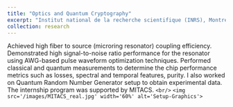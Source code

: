 ```yaml
---
title: "Optics and Quantum Cryptography"
excerpt: "Institut national de la recherche scientifique (INRS), Montreal, Canada <br/><img src='/images/MITACS_graphc_fibertochipcouplingpic.png' width='50%' alt='Setup-Graphics'>"
collection: research
---
```

Achieved high fiber to source (microring resonator) coupling efficiency. Demonstrated high signal-to-noise ratio
performance for the resonator using AWG-based pulse waveform optimization techniques. Performed classical and
quantum measurements to determine the chip performance metrics such as losses, spectral and temporal features, purity. I also worked on Quantum Random Number Generator setup to obtain experimental data.
The internship program was supported by MITACS.
`<br/>`
`<img src='/images/MITACS_real.jpg' width='60%' alt='Setup-Graphics'>`

<!-- # 'As this is a unpublished ongoing project, I cannot share much.' -->
